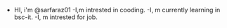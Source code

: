 - HI, i'm @sarfaraz01
-I,m intrested in cooding.
-I, m currently learning in bsc-it.
-I, m intrested for job.
